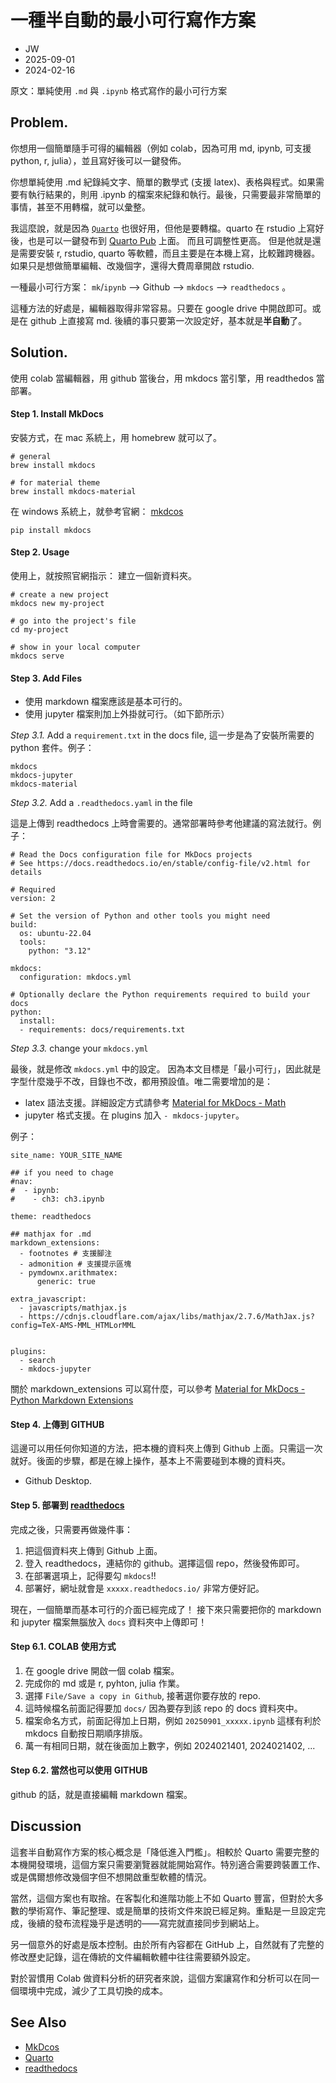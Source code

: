 
# 一種半自動的最小可行寫作方案


- JW
- 2025-09-01
- 2024-02-16

原文：單純使用 `.md` 與 `.ipynb` 格式寫作的最小可行方案


## Problem.

你想用一個簡單隨手可得的編輯器（例如 colab，因為可用 md, ipynb, 可支援 python, r, julia），並且寫好後可以一鍵發佈。


你想單純使用 .md 紀錄純文字、簡單的數學式 (支援 latex)、表格與程式。如果需要有執行結果的，則用 .ipynb 的檔案來紀錄和執行。最後，只需要最非常簡單的事情，甚至不用轉檔，就可以彙整。

我這麼說，就是因為 [`Quarto`](https://quarto.org/) 也很好用，但他是要轉檔。quarto 在 rstudio 上寫好後，也是可以一鍵發布到 [Quarto Pub](https://quartopub.com/) 上面。
而且可調整性更高。
但是他就是還是需要安裝 r, rstudio, quarto 等軟體，而且主要是在本機上寫，比較難跨機器。如果只是想做簡單編輯、改幾個字，還得大費周章開啟 rstudio.

一種最小可行方案： `mk`/`ipynb` -->  Github --> `mkdocs` --> `readthedocs` 。

這種方法的好處是，編輯器取得非常容易。只要在 google drive 中開啟即可。或是在 github 上直接寫 md. 後續的事只要第一次設定好，基本就是**半自動**了。

## Solution.
使用 colab 當編輯器，用 github 當後台，用 mkdocs 當引擎，用 readthedos 當部署。


#### Step 1. Install MkDocs

安裝方式，在 mac 系統上，用 homebrew 就可以了。

```
# general
brew install mkdocs

# for material theme
brew install mkdocs-material
```

在 windows 系統上，就參考官網： [mkdcos](https://www.mkdocs.org/)

```
pip install mkdocs
```

#### Step 2. Usage

使用上，就按照官網指示：
建立一個新資料夾。

```
# create a new project
mkdocs new my-project

# go into the project's file
cd my-project

# show in your local computer
mkdocs serve
```

#### Step 3.  Add Files

- 使用 markdown 檔案應該是基本可行的。
- 使用 jupyter 檔案則加上外掛就可行。（如下節所示）

_Step 3.1._ Add a `requirement.txt` in the docs file,
這一步是為了安裝所需要的 python 套件。例子：

```
mkdocs
mkdocs-jupyter
mkdocs-material
```


_Step 3.2._ Add a `.readthedocs.yaml` in the file

這是上傳到 readthedocs 上時會需要的。通常部署時參考他建議的寫法就行。例子：

```
# Read the Docs configuration file for MkDocs projects
# See https://docs.readthedocs.io/en/stable/config-file/v2.html for details

# Required
version: 2

# Set the version of Python and other tools you might need
build:
  os: ubuntu-22.04
  tools:
    python: "3.12"

mkdocs:
  configuration: mkdocs.yml

# Optionally declare the Python requirements required to build your docs
python:
  install:
  - requirements: docs/requirements.txt
```

_Step 3.3._ change your `mkdocs.yml`

最後，就是修改 `mkdocs.yml` 中的設定。
因為本文目標是「最小可行」，因此就是字型什麼幾乎不改，目錄也不改，都用預設值。唯二需要增加的是：

- latex 語法支援。詳細設定方式請參考 [Material for MkDocs - Math](https://squidfunk.github.io/mkdocs-material/reference/math/)
- jupyter 格式支援。在 plugins 加入 `- mkdocs-jupyter`。

例子：

```
site_name: YOUR_SITE_NAME

## if you need to chage
#nav:
#  - ipynb:
#    - ch3: ch3.ipynb

theme: readthedocs

## mathjax for .md
markdown_extensions:
  - footnotes # 支援腳注
  - admonition # 支援提示區塊
  - pymdownx.arithmatex:
      generic: true

extra_javascript:
  - javascripts/mathjax.js
  - https://cdnjs.cloudflare.com/ajax/libs/mathjax/2.7.6/MathJax.js?config=TeX-AMS-MML_HTMLorMML


plugins:
  - search
  - mkdocs-jupyter

```


關於 markdown_extensions 可以寫什麼，可以參考 [Material for MkDocs - Python Markdown Extensions](https://squidfunk.github.io/mkdocs-material/setup/extensions/python-markdown-extensions/#highlight)


#### Step 4. 上傳到 GITHUB

這邊可以用任何你知道的方法，把本機的資料夾上傳到 Github 上面。只需這一次就好。後面的步驟，都是在線上操作，基本上不需要碰到本機的資料夾。

- Github Desktop.


#### Step 5. 部署到 [readthedocs](https://readsthedocs.com/)

完成之後，只需要再做幾件事：

1. 把這個資料夾上傳到 Github 上面。
2. 登入 readthedocs，連結你的 github。選擇這個 repo，然後發佈即可。
3. 在部署選項上，記得要勾 `mkdocs`!!
4. 部署好，網址就會是 `xxxxx.readthedocs.io/` 非常方便好記。


現在，一個簡單而基本可行的介面已經完成了！
接下來只需要把你的 markdown 和 jupyter 檔案無腦放入 `docs` 資料夾中上傳即可！


#### Step 6.1. COLAB 使用方式

1. 在 google drive 開啟一個 colab 檔案。
2. 完成你的 md 或是 r, pyhton, julia 作業。
3. 選擇 `File/Save a copy in Github`, 接著選你要存放的 repo.
4. 這時候檔名前面記得要加 `docs/` 因為要存到該 repo 的 docs 資料夾中。
5. 檔案命名方式，前面記得加上日期，例如 `20250901_xxxxx.ipynb` 這樣有利於 mkdocs 自動按日期順序排版。
6. 萬一有相同日期，就在後面加上數字，例如 2024021401, 2024021402, ...

#### Step 6.2. 當然也可以使用 GITHUB 

github 的話，就是直接編輯 markdown 檔案。


## Discussion

這套半自動寫作方案的核心概念是「降低進入門檻」。相較於 Quarto 需要完整的本機開發環境，這個方案只需要瀏覽器就能開始寫作。特別適合需要跨裝置工作、或是偶爾想修改幾個字但不想開啟重型軟體的情況。

當然，這個方案也有取捨。在客製化和進階功能上不如 Quarto 豐富，但對於大多數的學術寫作、筆記整理、或是簡單的技術文件來說已經足夠。重點是一旦設定完成，後續的發布流程幾乎是透明的——寫完就直接同步到網站上。

另一個意外的好處是版本控制。由於所有內容都在 GitHub 上，自然就有了完整的修改歷史記錄，這在傳統的文件編輯軟體中往往需要額外設定。

對於習慣用 Colab 做資料分析的研究者來說，這個方案讓寫作和分析可以在同一個環境中完成，減少了工具切換的成本。

## See Also

- [MkDcos](https://www.mkdocs.org/)
- [Quarto](https://quarto.org/)
- [readthedocs](https://readsthedocs.com/)



